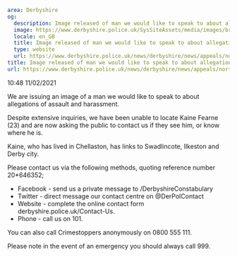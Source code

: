 ```yaml
area: Derbyshire
og:
  description: Image released of man we would like to speak to about allegations of assault and harassment
  image: https://www.derbyshire.police.uk/SysSiteAssets/media/images/brand/derbyshire/open-graph/default-open-graph.jpg?crop=(3,0,1196,628)&amp;w=600&amp;h=300&amp;scale=both
  locale: en_GB
  title: Image released of man we would like to speak to about allegations of assault and harassment
  type: website
  url: https://www.derbyshire.police.uk/news/derbyshire/news/appeals/north/2021/february/image-released-of-man-we-would-like-to-speak-to-about-allegations-of-assault-and-harassment/
title: Image released of man we would like to speak to about allegations of assault and harassment | Derbyshire Constabulary
url: https://www.derbyshire.police.uk/news/derbyshire/news/appeals/north/2021/february/image-released-of-man-we-would-like-to-speak-to-about-allegations-of-assault-and-harassment/
```

10:48 11/02/2021

We are issuing an image of a man we would like to speak to about allegations of assault and harassment.

Despite extensive inquiries, we have been unable to locate Kaine Fearne (23) and are now asking the public to contact us if they see him, or know where he is.

Kaine, who has lived in Chellaston, has links to Swadlincote, Ilkeston and Derby city.

Please contact us via the following methods, quoting reference number 20*646352;

 * Facebook - send us a private message to /DerbyshireConstabulary
 * Twitter - direct message our contact centre on @DerPolContact
 * Website - complete the online contact form derbyshire.police.uk/Contact-Us.
 * Phone - call us on 101.

You can also call Crimestoppers anonymously on 0800 555 111.

Please note in the event of an emergency you should always call 999.
